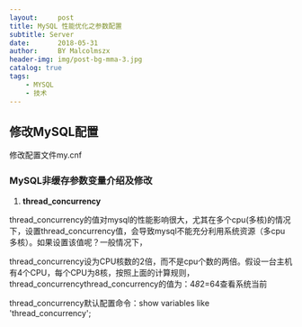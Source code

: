 ```yaml
---
layout:     post
title: MySQL 性能优化之参数配置
subtitle: Server
date:       2018-05-31
author:     BY Malcolmszx
header-img: img/post-bg-mma-3.jpg
catalog: true
tags:
    - MYSQL
    - 技术
---
```


## 修改MySQL配置

修改配置文件my.cnf

### MySQL非缓存参数变量介绍及修改

1. **thread_concurrency**

thread_concurrency的值对mysql的性能影响很大，尤其在多个cpu(多核)的情况下，设置thread_concurrency值，会导致mysql不能充分利用系统资源（多cpu多核）。如果设置该值呢？一般情况下，

thread_concurrency设为CPU核数的2倍，而不是cpu个数的两倍。假设一台主机有4个CPU，每个CPU为8核，按照上面的计算规则，thread_concurrencythread_concurrency的值为：4*8*2=64查看系统当前

thread_concurrency默认配置命令：show variables like 'thread_concurrency';




